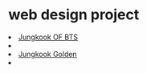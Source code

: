 # web design project

<li><a href="Jungkook.html" target="_blank">Jungkook OF BTS</a><li>

<li><a href="index.html" target="_blank">Jungkook Golden</a><li>